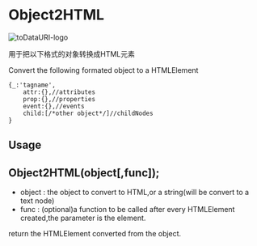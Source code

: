 # Object2HTML

![toDataURI-logo](https://jiajiajiang.github.io/staticRepo/Object2HTML/logo.png)

用于把以下格式的对象转换成HTML元素

Convert the following formated object to a HTMLElement

``````
{_:'tagname',
	attr:{},//attributes
	prop:{},//properties
	event:{},//events
	child:[/*other object*/]//childNodes
}
``````

## Usage


## Object2HTML(object[,func]);

* object : the object to convert to HTML,or a string(will be convert to a text node)
* func : (optional)a function to be called after every HTMLElement created,the parameter is the element.

return the HTMLElement converted from the object.
